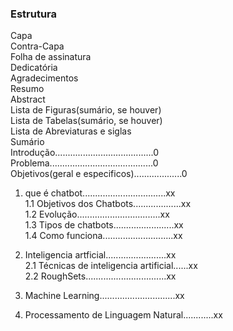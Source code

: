 ### Estrutura

Capa<br />
Contra-Capa<br />
Folha de assinatura<br />
Dedicatória<br />
Agradecimentos<br />
Resumo<br />
Abstract<br />
Lista de Figuras(sumário, se houver)<br />
Lista de Tabelas(sumário, se houver)<br />
Lista de Abreviaturas e siglas<br />
Sumário<br />
Introdução.......................................0<br />
Problema.........................................0<br />
Objetivos(geral e especificos)...................0<br />
 
1. que é chatbot.................................xx<br />
    1.1 Objetivos dos Chatbots...................xx<br />
    1.2 Evolução.................................xx<br />
    1.3 Tipos de chatbots........................xx<br />
    1.4 Como funciona............................xx<br />

2. Inteligencia artficial........................xx<br />
    2.1 Técnicas de inteligencia artificial......xx<br />
    2.2 RoughSets................................xx<br />

3. Machine Learning..............................xx<br />

4. Processamento de Linguagem Natural............xx<br />
